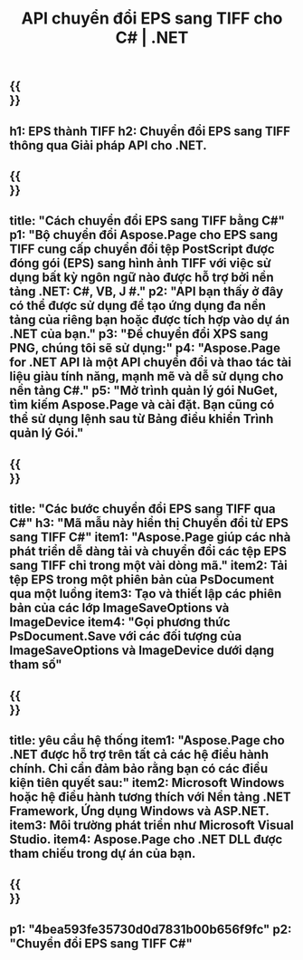 ﻿---
translation: true
template: /_templates/_conversion-child-net.md
title: API chuyển đổi EPS sang TIFF cho C# | .NET
url: /net/conversion/eps-to-tiff/
description: 'Mã mẫu để chuyển đổi từ EPS sang TIFF C#. Sử dụng mã ví dụ API cho hàng loạt tệp EPS sang chuyển đổi TIFF trong VB.NET, Asp.NET hoặc bất kỳ ứng dụng dựa trên .NET nào.'
informat: EPS
outformat: TIFF
otherformats: XPS PS
---

{{<section banner>}}
---
h1: EPS thành TIFF
h2: Chuyển đổi EPS sang TIFF thông qua Giải pháp API cho .NET.
---

{{<section overview>}}
---
title: "Cách chuyển đổi EPS sang TIFF bằng C#"
p1: "Bộ chuyển đổi Aspose.Page cho EPS sang TIFF cung cấp chuyển đổi tệp PostScript được đóng gói (EPS) sang hình ảnh TIFF với việc sử dụng bất kỳ ngôn ngữ nào được hỗ trợ bởi nền tảng .NET: C#, VB, J #."
p2: "API bạn thấy ở đây có thể được sử dụng để tạo ứng dụng đa nền tảng của riêng bạn hoặc được tích hợp vào dự án .NET của bạn."
p3: "Để chuyển đổi XPS sang PNG, chúng tôi sẽ sử dụng:"
p4: "Aspose.Page for .NET API là một API chuyển đổi và thao tác tài liệu giàu tính năng, mạnh mẽ và dễ sử dụng cho nền tảng C#."
p5: "Mở trình quản lý gói NuGet, tìm kiếm Aspose.Page và cài đặt. Bạn cũng có thể sử dụng lệnh sau từ Bảng điều khiển Trình quản lý Gói."
---

{{<section feature1>}}
---
title: "Các bước chuyển đổi EPS sang TIFF qua C#"
h3: "Mã mẫu này hiển thị Chuyển đổi từ EPS sang TIFF C#"
item1: "Aspose.Page giúp các nhà phát triển dễ dàng tải và chuyển đổi các tệp EPS sang TIFF chỉ trong một vài dòng mã."
item2: Tải tệp EPS trong một phiên bản của PsDocument qua một luồng
item3: Tạo và thiết lập các phiên bản của các lớp ImageSaveOptions và ImageDevice
item4: "Gọi phương thức PsDocument.Save với các đối tượng của ImageSaveOptions và ImageDevice dưới dạng tham số"
---

{{<section feature2>}}
---
title: yêu cầu hệ thống
item1: "Aspose.Page cho .NET được hỗ trợ trên tất cả các hệ điều hành chính. Chỉ cần đảm bảo rằng bạn có các điều kiện tiên quyết sau:"
item2: Microsoft Windows hoặc hệ điều hành tương thích với Nền tảng .NET Framework, Ứng dụng Windows và ASP.NET.
item3: Môi trường phát triển như Microsoft Visual Studio.
item4: Aspose.Page cho .NET DLL được tham chiếu trong dự án của bạn.
---

{{<section gist>}}
---
p1: "4bea593fe35730d0d7831b00b656f9fc"
p2: "Chuyển đổi EPS sang TIFF C#"
---

